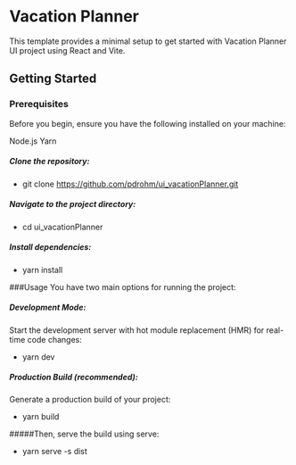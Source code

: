 # Vacation Planner

This template provides a minimal setup to get started with Vacation Planner UI project using React and Vite.

## Getting Started

### Prerequisites

Before you begin, ensure you have the following installed on your machine:

Node.js
Yarn

##### Clone the repository:

- git clone https://github.com/pdrohm/ui_vacationPlanner.git

##### Navigate to the project directory:

- cd ui_vacationPlanner

##### Install dependencies:

- yarn install

###Usage
You have two main options for running the project:

##### Development Mode:

Start the development server with hot module replacement (HMR) for real-time code changes:

- yarn dev

##### Production Build (recommended):

Generate a production build of your project:

- yarn build

#####Then, serve the build using serve:

- yarn serve -s dist
